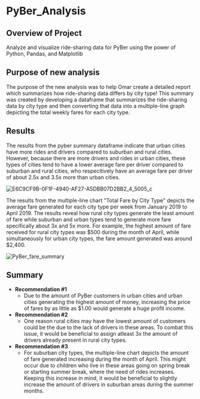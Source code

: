 # PyBer_Analysis
## Overview of Project
Analyze and visualize ride-sharing data for PyBer using the power of Python, Pandas, and Matplotlib
## Purpose of new analysis
The purpose of the new analysis was to help Omar create a detailed report which summarizes how ride-sharing data differs by city type! This summary was created by developing a dataframe that summarizes the ride-sharing data by city type and then converting that data into a multiple-line graph depicting the total weekly fares for each city type.
## Results
The results from the pyber summary dataframe indicate that urban cities have more rides and drivers compared to suburban and rural cities. However, because there are more drivers and rides in urban cities, these types of cities tend to have a lower average fare per driver compared to suburban and rural cities, who respecitively have an average fare per driver of about 2.5x and 3.5x more than urban cities.

![E6C9CF9B-0F1F-4940-AF27-A5DBB07D2BB2_4_5005_c](https://user-images.githubusercontent.com/92240407/146713707-cef0324d-c629-4f9b-b737-815b5d433887.jpeg)

The results from the multiple-line chart "Total Fare by City Type" depicts the average fare generated for each city type per week from January 2019 to April 2019. The results reveal how rural city types generate the least amount of fare while suburban and urban types tend to generate more fare specifically about 3x and 5x more. For example, the highest amount of fare received for rural city types was $500 during the month of April, while simultaneously for urban city types, the fare amount generated was around $2,400. 

![PyBer_fare_summary](https://user-images.githubusercontent.com/92240407/146716600-782516c5-b578-4464-8b28-bdad27592341.png)

## Summary
- **Recommendation #1**
  - Due to the amount of PyBer customers in urban cities and urban cities generating the highest amount of money, increasing the price of fares by as little as $1.00 would generate a huge profit income.
- **Recommendation #2**
  -  One reason rural cities may have the lowest amount of customers could be the due to the lack of drivers in these areas. To combat this issue, it would be beneficial to assign atleast 3x the amount of drivers already present in rural city types. 
- **Recommendation #3**
  - For suburban city types, the multiple-line chart depicts the amount of fare generated increasing during the month of April. This might occur due to children who live in these areas going on spring break or starting summer break, where the need of rides increases. Keeping this increase in mind, it would be beneficial to slightly increase the amount of drivers in suburban areas during the summer months. 
